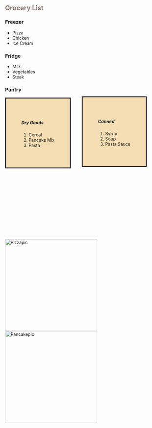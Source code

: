 <!DOCTYPE html>
<html lang="en">
<head>
    <meta charset="UTF-8">
    <meta name="viewport" content="width=device-width, initial-scale=1.0">
    <title>Grecoery List</title>
    <style>
        h2 {color: rgb(140, 114, 104);}
    </style>
    <link rel="stylesheet" href="homework06.css">
</head>
<body>
    <h2>Grocery List</h2>
    <section id="Freezer">
        <h3 id="freezerh3">
            Freezer
        </h3>
        <ul>
            <li>Pizza</li>
            <li>Chicken</li>
            <li>Ice Cream</li>
        </ul>
    </section>
    <section id="Fridge">
        <h3 id="fridgeh3">
            Fridge
        </h3>
        <ul>
            <li>Milk</li>
            <li>Vegetables</li>
            <li>Steak</li>
        </ul>
    </section>
    <section id="Pantry">
        <h3 id="pantryh3">
            Pantry
        </h3>
            <section style="padding: 50px; border: solid; background-color:  wheat; width: fit-content;">
                <h5 id="dgh5">
                    Dry Goods
                </h5>
                    <ol>
                        <li>Cereal</li>
                        <li>Pancake Mix</li>
                        <li>Pasta</li>
                    </ol>
            </section>
            <section style="padding: 50px; border: solid; background-color: wheat; width: fit-content; position: relative; bottom: 235px; left: 250px;">
                <h5 id="ch5">
                    Canned
                </h5>
                    <ol>
                        <li>Syrup</li>
                        <li>Soup</li>
                        <li>Pasta Sauce</li>
                    </ol>
            </section>
    <section id="pizza">
        <img src="pizza.jpeg" alt="Pizzapic"
            width="300">
    </section>
    <section id="pancake">
        <img src="pancake.jpeg" alt="Pancakepic"
        width="300">
    </section>
</body>
</html>
